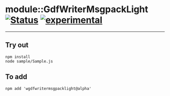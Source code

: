 
# module::GdfWriterMsgpackLight  [![Status](https://github.com/Wandalen/wGdfWriterMsgpackLight/workflows/Publish/badge.svg)](https://github.com/Wandalen/wGdfWriterMsgpackLight/actions?query=workflow%3APublish) [![experimental](https://img.shields.io/badge/stability-experimental-orange.svg)](https://github.com/emersion/stability-badges#experimental)

___

## Try out
```
npm install
node sample/Sample.js
```

## To add
```
npm add 'wgdfwritermsgpacklight@alpha'
```

